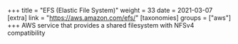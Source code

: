 +++
title = "EFS (Elastic File System)"
weight = 33
date = 2021-03-07
[extra]
link = "https://aws.amazon.com/efs/"
[taxonomies]
groups = ["aws"]
+++
AWS service that provides a shared filesystem with NFSv4 compatibility


